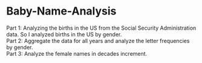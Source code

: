 # Baby-Name-Analysis
Part 1: Analyzing the births in the US from the Social Security Administration data. So I analyzed births in the US by gender. <br/>
Part 2: Aggregate the data for all years and analyze the letter frequencies by gender. <br/>
Part 3: Analyze the female names in decades increment.

